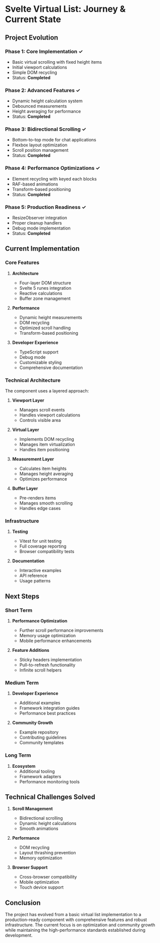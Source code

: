 # Svelte Virtual List: Journey & Current State

## Project Evolution

### Phase 1: Core Implementation ✓

- Basic virtual scrolling with fixed height items
- Initial viewport calculations
- Simple DOM recycling
- Status: **Completed**

### Phase 2: Advanced Features ✓

- Dynamic height calculation system
- Debounced measurements
- Height averaging for performance
- Status: **Completed**

### Phase 3: Bidirectional Scrolling ✓

- Bottom-to-top mode for chat applications
- Flexbox layout optimization
- Scroll position management
- Status: **Completed**

### Phase 4: Performance Optimizations ✓

- Element recycling with keyed each blocks
- RAF-based animations
- Transform-based positioning
- Status: **Completed**

### Phase 5: Production Readiness ✓

- ResizeObserver integration
- Proper cleanup handlers
- Debug mode implementation
- Status: **Completed**

## Current Implementation

### Core Features

1. **Architecture**

    - Four-layer DOM structure
    - Svelte 5 runes integration
    - Reactive calculations
    - Buffer zone management

2. **Performance**

    - Dynamic height measurements
    - DOM recycling
    - Optimized scroll handling
    - Transform-based positioning

3. **Developer Experience**
    - TypeScript support
    - Debug mode
    - Customizable styling
    - Comprehensive documentation

### Technical Architecture

The component uses a layered approach:

1. **Viewport Layer**

    - Manages scroll events
    - Handles viewport calculations
    - Controls visible area

2. **Virtual Layer**

    - Implements DOM recycling
    - Manages item virtualization
    - Handles item positioning

3. **Measurement Layer**

    - Calculates item heights
    - Manages height averaging
    - Optimizes performance

4. **Buffer Layer**
    - Pre-renders items
    - Manages smooth scrolling
    - Handles edge cases

### Infrastructure

1. **Testing**

    - Vitest for unit testing
    - Full coverage reporting
    - Browser compatibility tests

2. **Documentation**
    - Interactive examples
    - API reference
    - Usage patterns

## Next Steps

### Short Term

1. **Performance Optimization**

    - Further scroll performance improvements
    - Memory usage optimization
    - Mobile performance enhancements

2. **Feature Additions**
    - Sticky headers implementation
    - Pull-to-refresh functionality
    - Infinite scroll helpers

### Medium Term

1. **Developer Experience**

    - Additional examples
    - Framework integration guides
    - Performance best practices

2. **Community Growth**
    - Example repository
    - Contributing guidelines
    - Community templates

### Long Term

1. **Ecosystem**
    - Additional tooling
    - Framework adapters
    - Performance monitoring tools

## Technical Challenges Solved

1. **Scroll Management**

    - Bidirectional scrolling
    - Dynamic height calculations
    - Smooth animations

2. **Performance**

    - DOM recycling
    - Layout thrashing prevention
    - Memory optimization

3. **Browser Support**
    - Cross-browser compatibility
    - Mobile optimization
    - Touch device support

## Conclusion

The project has evolved from a basic virtual list implementation to a production-ready component with comprehensive features and robust infrastructure. The current focus is on optimization and community growth while maintaining the high-performance standards established during development.
